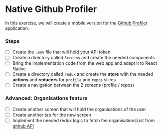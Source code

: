 # Native Github Profiler

In this exercise, we will create a mobile version for the [Github Profiler](https://github.com/MedTech-CS311/github-profiler/tree/redux) application.

### Steps

- [ ] Create the `.env` file that will hold your API token
- [ ] Create a directory called `Screens` and create the needed components
- [ ] Bring the implementation code from the web app and adapt it to React Native
- [ ] Create a directory called `redux` and create the **store** with the needed **actions** and **reducers** for `profile` and `repos` slices
- [ ] Create a navigation between the 2 screens (profile / repos)

### Advanced: Organisations feature

- [ ] Create another screen that will hold the organisations of the user
- [ ] Create another tab for the new screen
- [ ] Implement the needed redux logic to fetch the organisationsList from [github API](https://docs.github.com/en/rest/reference/orgs)
